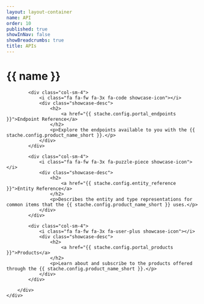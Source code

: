 ```yaml
---
layout: layout-container
name: API
order: 10
published: true
showInNav: false
showBreadcrumbs: true
title: APIs
---
```


<h1>{{ name }}</h1>

<div class="showcase">
        <div class="row">
            
            <div class="col-sm-4">
                <i class="fa fa-fw fa-3x fa-code showcase-icon"></i>
                <div class="showcase-desc">
                    <h2>
                        <a href="{{ stache.config.portal_endpoints }}">Endpoint Reference</a>
                    </h2>
                    <p>Explore the endpoints available to you with the {{ stache.config.product_name_short }}.</p>
                </div>
            </div>

            <div class="col-sm-4">
                <i class="fa fa-fw fa-3x fa-puzzle-piece showcase-icon"></i>
                <div class="showcase-desc">
                    <h2>
                        <a href="{{ stache.config.entity_reference }}">Entity Reference</a>
                    </h2>
                    <p>Describes the entity and type representations for common items that the {{ stache.config.product_name_short }} uses.</p>
                </div>
            </div>
                
            <div class="col-sm-4">
                <i class="fa fa-fw fa-3x fa-user-plus showcase-icon"></i>
                <div class="showcase-desc">
                    <h2>
                        <a href="{{ stache.config.portal_products }}">Products</a>
                    </h2>
                    <p>Learn about and subscribe to the products offered through the {{ stache.config.product_name_short }}.</p>
                </div>
            </div>

        </div>
    </div>